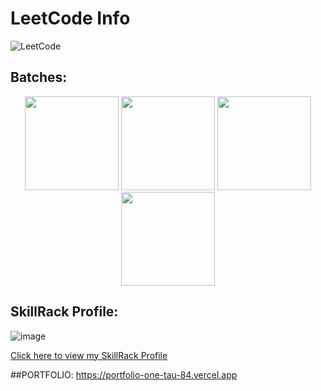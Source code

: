 # LeetCode Info

![LeetCode](https://github.com/user-attachments/assets/506f26d8-057a-42ee-b775-24897fd094d3)

## Batches:

<p align="center">
  <img src="https://github.com/user-attachments/assets/4cf61f5c-c789-4e4b-af72-54cf536fc414" width="150" />
  <img src="https://github.com/user-attachments/assets/83d37422-560c-424d-8f67-5d72c03b9e13" width="150" />
  <img src="https://github.com/user-attachments/assets/b35b5f46-ebd7-46a8-bd06-67377c8015e6" width="150" />
  <img src="https://github.com/user-attachments/assets/7395dafa-13b2-4848-900f-c7ed703db7fb" width="150" />



## SkillRack Profile:
![image](https://github.com/user-attachments/assets/10b50e67-1767-4d6b-a844-bde3446d8658)

[Click here to view my SkillRack Profile](http://www.skillrack.com/profile/483034/1cae2f830a0663b1154ef17dc9dc5a9f913769b7)

##PORTFOLIO:
https://portfolio-one-tau-84.vercel.app
